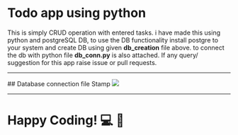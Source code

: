 # Todo app using python
 This is simply CRUD operation with entered tasks. i have made this using python and postgreSQL DB, to use the DB functionality install postgre to your system and create DB using given **db_creation** file above. to connect the db with python file **db_conn.py** is also attached. If any query/ suggestion for this app raise issue or pull requests.

<hr>
## Database connection file Stamp

<img src="https://user-images.githubusercontent.com/77320499/156154790-e21511d4-4ab6-4821-9328-1be56d6f84dd.jpg">
<hr>

# Happy Coding! :computer: :partying_face:
